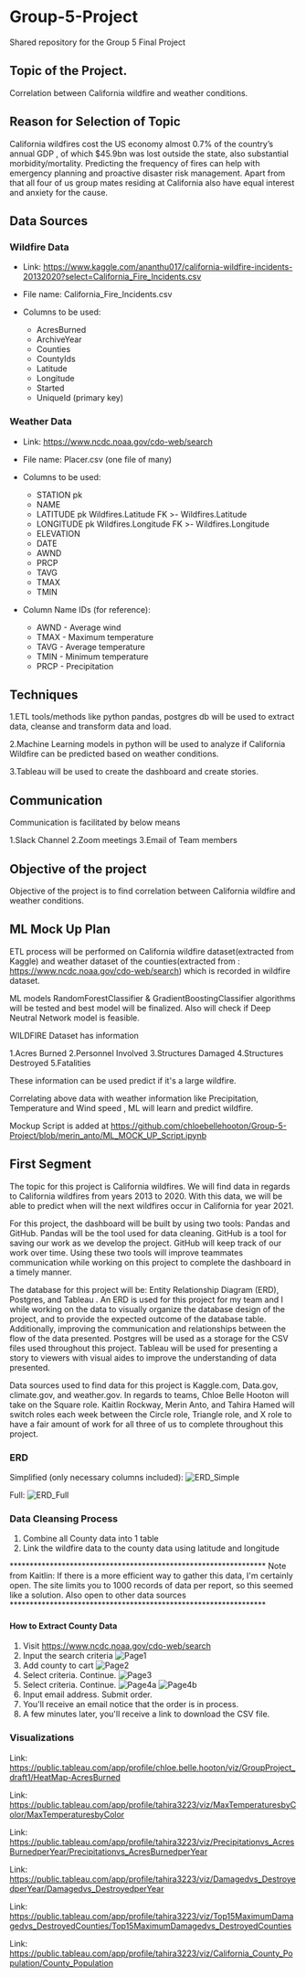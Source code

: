 # Group-5-Project
Shared repository for the Group 5 Final Project

## Topic of the Project.
Correlation between California wildfire and weather conditions.

## Reason for Selection of Topic

California wildfires cost the US economy almost 0.7% of the country’s annual GDP , of which $45.9bn was lost outside the state, also substantial morbidity/mortality.
Predicting the frequency of fires can help with emergency planning and proactive disaster risk management.
Apart from that all four of us group mates residing at California also have equal interest and anxiety for the cause.

## Data Sources

### Wildfire Data

- Link: https://www.kaggle.com/ananthu017/california-wildfire-incidents-20132020?select=California_Fire_Incidents.csv

- File name: California_Fire_Incidents.csv

- Columns to be used:
  - AcresBurned
  - ArchiveYear
  - Counties
  - CountyIds
  - Latitude
  - Longitude
  - Started
  - UniqueId (primary key)

### Weather Data

- Link: https://www.ncdc.noaa.gov/cdo-web/search

- File name: Placer.csv (one file of many)

- Columns to be used:
  - STATION pk
  - NAME
  - LATITUDE pk Wildfires.Latitude FK >- Wildfires.Latitude
  - LONGITUDE pk Wildfires.Longitude FK >- Wildfires.Longitude
  - ELEVATION
  - DATE
  - AWND
  - PRCP
  - TAVG
  - TMAX
  - TMIN

- Column Name IDs (for reference):
  - AWND - Average wind
  - TMAX - Maximum temperature
  - TAVG - Average temperature
  - TMIN - Minimum temperature
  - PRCP - Precipitation

## Techniques

1.ETL tools/methods like python pandas, postgres db will be used to extract data, cleanse and transform data and load.

2.Machine Learning models in python will be used to analyze if California Wildfire can be predicted based on weather conditions.

3.Tableau will be used to create the dashboard and create stories.

## Communication

Communication is facilitated by below means

1.Slack Channel
2.Zoom meetings
3.Email of Team members

## Objective of the project
Objective of the project is to find correlation between California wildfire and weather conditions.

## ML Mock Up Plan

ETL process will be performed on California wildfire dataset(extracted from Kaggle) and weather dataset of the counties(extracted from : https://www.ncdc.noaa.gov/cdo-web/search)  which is recorded in wildfire dataset.

ML models RandomForestClassifier & GradientBoostingClassifier algorithms will be tested and best model will be finalized.
Also will check if  Deep Neutral Network model is feasible.

WILDFIRE Dataset has information 

1.Acres Burned
2.Personnel Involved
3.Structures Damaged
4.Structures Destroyed
5.Fatalities

These information can be used predict if it's a large wildfire.

Correlating above data with weather information like Precipitation, Temperature and Wind speed , ML will learn and predict wildfire.

Mockup Script is added at https://github.com/chloebellehooton/Group-5-Project/blob/merin_anto/ML_MOCK_UP_Script.ipynb

## First Segment

The topic for this project is California wildfires. We will find data in regards to California wildfires from years 2013 to 2020. With this data, we will be able to predict when will the next wildfires occur in California for year 2021.

For this project, the dashboard will be built by using two tools: Pandas and GitHub. Pandas will be the tool used for data cleaning. GitHub is a tool for saving our work as we develop the project. GitHub will keep track of our work over time. Using these two tools will improve teammates communication while working on this project to complete the dashboard in a timely manner.  

The database for this project will be: Entity Relationship Diagram (ERD), Postgres, and Tableau . An ERD is used for this project for my team and I while working on the data to visually organize the database design of the project, and to provide the expected outcome of the database table. Additionally, improving the communication and relationships between the flow of the data presented. Postgres will be used as  a storage for the CSV files used throughout this project. Tableau will be used for presenting a story to viewers with visual aides to improve the understanding of data presented. 

Data sources used to find data for this project is Kaggle.com, Data.gov, climate.gov, and weather.gov. In regards to teams, Chloe Belle Hooton will take on the Square role. Kaitlin Rockway, Merin Anto, and Tahira Hamed will switch roles each week between the Circle role, Triangle role, and X role to have a fair amount of work for all three of us to complete throughout this project. 

### ERD

Simplified (only necessary columns included):
![ERD_Simple](https://github.com/chloebellehooton/Group-5-Project/blob/krockway/Images/ERD_Simple.png)

Full:
![ERD_Full](https://github.com/chloebellehooton/Group-5-Project/blob/krockway/Images/ERD_Full.png)

### Data Cleansing Process
1. Combine all County data into 1 table
2. Link the wildfire data to the county data using latitude and longitude

**************************************************************** Note from Kaitlin: If there is a more efficient way to gather this data, I'm certainly open. The site limits you to 1000 records of data per report, so this seemed like a solution. Also open to other data sources ****************************************************************

#### How to Extract County Data

1. Visit https://www.ncdc.noaa.gov/cdo-web/search
2. Input the search criteria
![Page1](https://github.com/chloebellehooton/Group-5-Project/blob/krockway/Reference_DownloadCountyData/Page1.png)
3. Add county to cart
![Page2](https://github.com/chloebellehooton/Group-5-Project/blob/krockway/Reference_DownloadCountyData/Page2.png)
4. Select criteria. Continue.
![Page3](https://github.com/chloebellehooton/Group-5-Project/blob/krockway/Reference_DownloadCountyData/Page3.png)
5. Select criteria. Continue.
![Page4a](https://github.com/chloebellehooton/Group-5-Project/blob/krockway/Reference_DownloadCountyData/Page4a.png)
![Page4b](https://github.com/chloebellehooton/Group-5-Project/blob/krockway/Reference_DownloadCountyData/Page4b.png)
6. Input email address. Submit order.
7. You'll receive an email notice that the order is in process.
8. A few minutes later, you'll receive a link to download the CSV file.

### Visualizations
Link: https://public.tableau.com/app/profile/chloe.belle.hooton/viz/GroupProject_draft1/HeatMap-AcresBurned

Link: https://public.tableau.com/app/profile/tahira3223/viz/MaxTemperaturesbyColor/MaxTemperaturesbyColor

Link: https://public.tableau.com/app/profile/tahira3223/viz/Precipitationvs_AcresBurnedperYear/Precipitationvs_AcresBurnedperYear

Link: https://public.tableau.com/app/profile/tahira3223/viz/Damagedvs_DestroyedperYear/Damagedvs_DestroyedperYear

Link: https://public.tableau.com/app/profile/tahira3223/viz/Top15MaximumDamagedvs_DestroyedCounties/Top15MaximumDamagedvs_DestroyedCounties

Link: https://public.tableau.com/app/profile/tahira3223/viz/California_County_Population/County_Population

